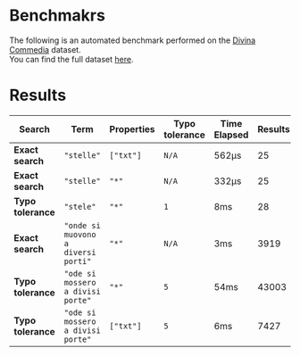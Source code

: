 
# Benchmakrs

The following is an automated benchmark performed on the [Divina Commedia](https://en.wikipedia.org/wiki/Divina_Commedia) dataset. <br />
You can find the full dataset [here](https://github.com/nearform/lyra/blob/main/packages/benchmarks/dataset/divinaCommedia.json).

# Results


| Search             | Term                                  | Properties | Typo tolerance | Time Elapsed  | Results     |
|--------------------|---------------------------------------|------------|----------------|---------------|-------------|
| **Exact search**   | `"stelle"`                          | `["txt"]`| `N/A`        | 562μs | 25 |
| **Exact search**   | `"stelle"`                          | `"*"`    | `N/A`        | 332μs | 25 |
| **Typo tolerance** | `"stele"`                           | `"*"`    | `1`          | 8ms | 28 | 
| **Exact search**   | `"onde si muovono a diversi porti"` | `"*"`    | `N/A`        | 3ms | 3919 | 
| **Typo tolerance** | `"ode si mossero a divisi porte"`   | `"*"`    | `5`          | 54ms | 43003 | 
| **Typo tolerance** | `"ode si mossero a divisi porte"`   | `["txt"]`| `5`          | 6ms | 7427 |


